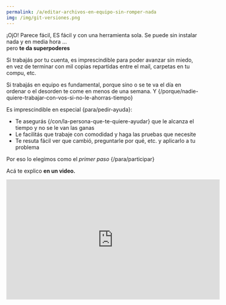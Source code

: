 ```yaml
---
permalink: /a/editar-archivos-en-equipo-sin-romper-nada
img: /img/git-versiones.png
---
```


¡OjO! Parece fácil, ES fácil y con una herramienta sola. Se puede sin instalar nada y en media hora ...    
pero __te da superpoderes__ 

Si trabajás por tu cuenta, es imprescindible para poder avanzar sin miedo, en vez de terminar con mil copias repartidas entre el mail, carpetas en tu compu, etc.

Si trabajás en equipo es fundamental, porque sino o se te va el día en ordenar o el desorden te come en menos de una semana. Y {/porque/nadie-quiere-trabajar-con-vos-si-no-le-ahorras-tiempo}

Es imprescindible en especial {para/pedir-ayuda}:
* Te asegurás {/con/la-persona-que-te-quiere-ayudar} que le alcanza el tiempo y no se le van las ganas
* Le facilitás que trabaje con comodidad y haga las pruebas que necesite
* Te resuta fácil ver que cambió, preguntarle por qué, etc. y aplicarlo a tu problema

Por eso lo elegimos como el _primer paso_ {/para/participar}

Acá te explico **en un video.**

<iframe width="560" height="315" src="https://www.youtube.com/embed/8VM303TGvyI" frameborder="0" allow="accelerometer; autoplay; encrypted-media; gyroscope; picture-in-picture" allowfullscreen></iframe>
